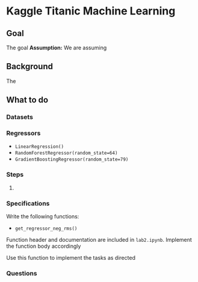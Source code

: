 # Kaggle Titanic Machine Learning

## Goal

The goal
**Assumption:** We are assuming

## Background

The

## What to do

### Datasets

### Regressors

- `LinearRegression()`
- `RandomForestRegressor(random_state=64)`
- `GradientBoostingRegressor(random_state=79)`

### Steps

1.

### Specifications

Write the following functions:

- `get_regressor_neg_rms()`

Function header and documentation are included in `lab2.ipynb`. Implement the function body accordingly

Use this function to implement the tasks as directed

### Questions
